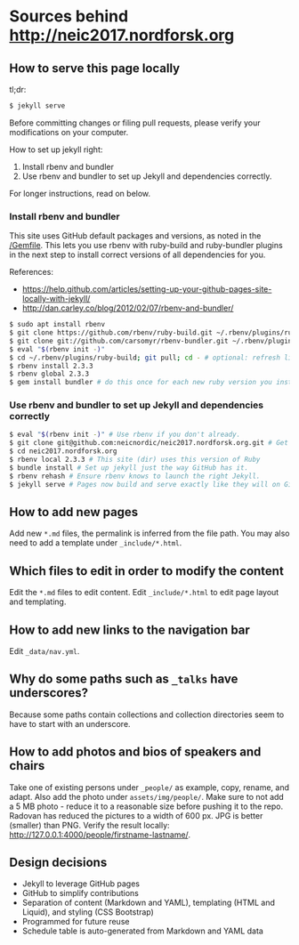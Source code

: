 # Sources behind http://neic2017.nordforsk.org

## How to serve this page locally

tl;dr:
```bash
$ jekyll serve
```

Before committing changes or filing pull requests, please verify your
modifications on your computer.

How to set up jekyll right:

1. Install rbenv and bundler
2. Use rbenv and bundler to set up Jekyll and dependencies correctly.

For longer instructions, read on below.

### Install rbenv and bundler

This site uses GitHub default packages and versions, as noted in the
[/Gemfile](/Gemfile). This lets you use rbenv with ruby-build and ruby-bundler
plugins in the next step to install correct versions of all dependencies for
you.

References:

* https://help.github.com/articles/setting-up-your-github-pages-site-locally-with-jekyll/
* http://dan.carley.co/blog/2012/02/07/rbenv-and-bundler/

```bash
$ sudo apt install rbenv
$ git clone https://github.com/rbenv/ruby-build.git ~/.rbenv/plugins/ruby-build
$ git clone git://github.com/carsomyr/rbenv-bundler.git ~/.rbenv/plugins/bundler
$ eval "$(rbenv init -)"
$ cd ~/.rbenv/plugins/ruby-build; git pull; cd - # optional: refresh list of available ruby versions.
$ rbenv install 2.3.3
$ rbenv global 2.3.3
$ gem install bundler # do this once for each new ruby version you install.
```

### Use rbenv and bundler to set up Jekyll and dependencies correctly

```bash
$ eval "$(rbenv init -)" # Use rbenv if you don't already.
$ git clone git@github.com:neicnordic/neic2017.nordforsk.org.git # Get the sources
$ cd neic2017.nordforsk.org
$ rbenv local 2.3.3 # This site (dir) uses this version of Ruby
$ bundle install # Set up jekyll just the way GitHub has it.
$ rbenv rehash # Ensure rbenv knows to launch the right Jekyll.
$ jekyll serve # Pages now build and serve exactly like they will on GitHub. Happy hacking!
```

## How to add new pages

Add new `*.md` files, the permalink is inferred from the file path. You may also need to add a template under `_include/*.html`.


## Which files to edit in order to modify the content

Edit the `*.md` files to edit content. Edit `_include/*.html` to edit page layout and templating.


## How to add new links to the navigation bar

Edit `_data/nav.yml`.


## Why do some paths such as `_talks` have underscores?

Because some paths contain collections and collection directories seem to have
to start with an underscore.


## How to add photos and bios of speakers and chairs

Take one of existing persons under `_people/` as example, copy, rename, and adapt. Also
add the photo under `assets/img/people/`.
Make sure to not add a 5 MB photo - reduce it to a reasonable size before pushing it to the repo.
Radovan has reduced the pictures to a width of 600 px. JPG is better (smaller) than PNG.
Verify the result locally: http://127.0.0.1:4000/people/firstname-lastname/.


## Design decisions

- Jekyll to leverage GitHub pages
- GitHub to simplify contributions
- Separation of content (Markdown and YAML), templating (HTML and Liquid), and styling (CSS Bootstrap)
- Programmed for future reuse
- Schedule table is auto-generated from Markdown and YAML data
